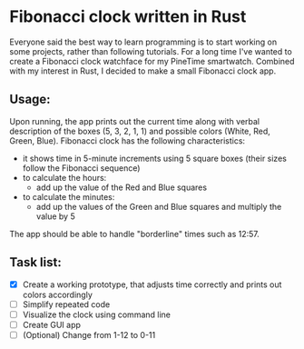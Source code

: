# Fibonacci clock written in Rust
Everyone said the best way to learn programming is to start working on some projects, rather than following tutorials. For a long time I've wanted to create a Fibonacci clock watchface for my PineTime smartwatch. Combined with my interest in Rust, I decided to make a small Fibonacci clock app.

## Usage:
Upon running, the app prints out the current time along with verbal description of the boxes (5, 3, 2, 1, 1) and possible colors (White, Red, Green, Blue). Fibonacci clock has the following characteristics:

- it shows time in 5-minute increments using 5 square boxes (their sizes follow the Fibonacci sequence)
- to calculate the hours:
    - add up the value of the Red and Blue squares
- to calculate the minutes:
    - add up the values of the Green and Blue squares and multiply the value by 5

The app should be able to handle "borderline" times such as 12:57.

## Task list:
- [x] Create a working prototype, that adjusts time correctly and prints out colors accordingly
- [ ] Simplify repeated code
- [ ] Visualize the clock using command line 
- [ ] Create GUI app
- [ ] \(Optional) Change from 1-12 to 0-11
